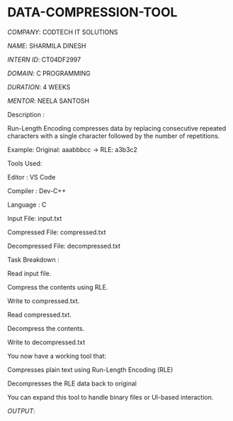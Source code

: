 # DATA-COMPRESSION-TOOL

*COMPANY*: CODTECH IT SOLUTIONS

*NAME*: SHARMILA DINESH

*INTERN ID*: CT04DF2997

*DOMAIN*: C PROGRAMMING

*DURATION*: 4 WEEKS

*MENTOR*: NEELA SANTOSH

Description : 

Run-Length Encoding compresses data by replacing consecutive repeated characters with a single character followed by the number of repetitions.

Example:
Original: aaabbbcc → RLE: a3b3c2

Tools Used:

Editor    : VS Code

Compiler  : Dev-C++

Language  : C

Input File: input.txt

Compressed File: compressed.txt

Decompressed File: decompressed.txt

Task Breakdown :

Read input file.

Compress the contents using RLE.

Write to compressed.txt.

Read compressed.txt.

Decompress the contents.

Write to decompressed.txt


You now have a working tool that:

Compresses plain text using Run-Length Encoding (RLE)

Decompresses the RLE data back to original

You can expand this tool to handle binary files or UI-based interaction.

*OUTPUT*:
